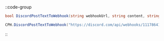 ::code-group
  ```csharp [Method]
  bool DiscordPostTextToWebhook(string webhookUrl, string content, string username = null, bool textToSpeech = false);
  ```
  ```csharp [Example]
  CPH.DiscordPostTextToWebhook("https://discord.com/api/webhooks/1117864124892494336/COYRgS3kkhWqL3TovardWWrAGOUi7UeRApVxQl-Oxyo1JiAR5vGuiIZ511DPwxZlPsJO", "Hello, Discord!");
  ```
::